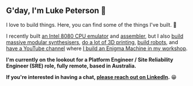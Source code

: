 ## G'day, I'm Luke Peterson 👋

I love to build things.  Here, you can find some of the things I've built. 🔨

I recently built [an Intel 8080 CPU emulator](https://github.com/lukepeterson/go8080cpu) and [assembler](https://github.com/lukepeterson/go8080assembler), but I also [build massive modular synthesisers](https://www.instagram.com/p/CJYOGeJjJWZ/?img_index=1), [do a lot of 3D printing](https://www.instagram.com/p/CSWN2uPJ3Rz/), [build robots](https://www.instagram.com/p/CT6YvjtpIe4/?img_index=1), and [have a YouTube channel](https://www.youtube.com/@MachiningImpossible) where [I build an Enigma Machine in my workshop](https://www.instagram.com/p/CrLRX20rK3I/).

**I'm currently on the lookout for a Platform Engineer / Site Reliability Engineer (SRE) role, fully remote, based in Australia.**

**If you're interested in having a chat, [please reach out on LinkedIn](https://www.linkedin.com/in/lukepetersonau/).** 😁
